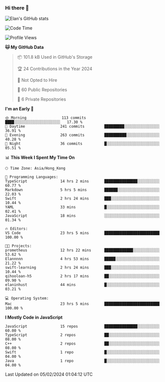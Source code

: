 ### Hi there 👋

![Elan's GitHub stats](https://github-readme-stats.vercel.app/api?username=elaninhust&rank_icon=github)

<!--START_SECTION:waka-->
![Code Time](http://img.shields.io/badge/Code%20Time-22%20hrs%2021%20mins-blue)

![Profile Views](http://img.shields.io/badge/Profile%20Views-62-blue)

**🐱 My GitHub Data** 

> 📦 101.8 kB Used in GitHub's Storage 
 > 
> 🏆 24 Contributions in the Year 2024
 > 
> 🚫 Not Opted to Hire
 > 
> 📜 60 Public Repositories 
 > 
> 🔑 6 Private Repositories 
 > 
**I'm an Early 🐤** 

```text
🌞 Morning                113 commits         ████░░░░░░░░░░░░░░░░░░░░░   17.30 % 
🌆 Daytime                241 commits         █████████░░░░░░░░░░░░░░░░   36.91 % 
🌃 Evening                263 commits         ██████████░░░░░░░░░░░░░░░   40.28 % 
🌙 Night                  36 commits          █░░░░░░░░░░░░░░░░░░░░░░░░   05.51 % 
```


📊 **This Week I Spent My Time On** 

```text
🕑︎ Time Zone: Asia/Hong_Kong

💬 Programming Languages: 
TypeScript               14 hrs 2 mins       ███████████████░░░░░░░░░░   60.77 % 
Markdown                 5 hrs 5 mins        ██████░░░░░░░░░░░░░░░░░░░   22.03 % 
Swift                    2 hrs 24 mins       ███░░░░░░░░░░░░░░░░░░░░░░   10.44 % 
YAML                     33 mins             █░░░░░░░░░░░░░░░░░░░░░░░░   02.41 % 
JavaScript               18 mins             ░░░░░░░░░░░░░░░░░░░░░░░░░   01.34 % 

🔥 Editors: 
VS Code                  23 hrs 5 mins       █████████████████████████   100.00 % 

🐱‍💻 Projects: 
prometheus               12 hrs 22 mins      █████████████░░░░░░░░░░░░   53.62 % 
Elannnnn                 4 hrs 53 mins       █████░░░░░░░░░░░░░░░░░░░░   21.22 % 
swift-learning           2 hrs 24 mins       ███░░░░░░░░░░░░░░░░░░░░░░   10.44 % 
qihooloan-h5             2 hrs 17 mins       ██░░░░░░░░░░░░░░░░░░░░░░░   09.90 % 
elaninhust               44 mins             █░░░░░░░░░░░░░░░░░░░░░░░░   03.21 % 

💻 Operating System: 
Mac                      23 hrs 5 mins       █████████████████████████   100.00 % 
```

**I Mostly Code in JavaScript** 

```text
JavaScript               15 repos            ███████████████░░░░░░░░░░   60.00 % 
TypeScript               2 repos             ██░░░░░░░░░░░░░░░░░░░░░░░   08.00 % 
C++                      2 repos             ██░░░░░░░░░░░░░░░░░░░░░░░   08.00 % 
Swift                    1 repo              █░░░░░░░░░░░░░░░░░░░░░░░░   04.00 % 
Java                     1 repo              █░░░░░░░░░░░░░░░░░░░░░░░░   04.00 % 
```




 Last Updated on 05/02/2024 01:04:12 UTC
<!--END_SECTION:waka-->
